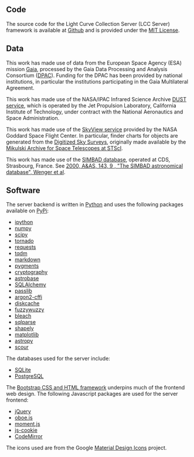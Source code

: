 ## Code

The source code for the Light Curve Collection Server (LCC Server) framework is
available at [Github](https://github.com/waqasbhatti/lcc-server) and is provided
under the [MIT
License](https://github.com/waqasbhatti/lcc-server/blob/master/LICENSE).

## Data

This work has made use of data from the European Space Agency (ESA) mission
[Gaia](https://www.cosmos.esa.int/gaia), processed by the Gaia Data Processing
and Analysis Consortium
([DPAC](https://www.cosmos.esa.int/web/gaia/dpac/consortium)). Funding for the
DPAC has been provided by national institutions, in particular the institutions
participating in the Gaia Multilateral Agreement.

This work has made use of the NASA/IPAC Infrared Science Archive [DUST
service](http://irsa.ipac.caltech.edu/applications/DUST/), which is operated by
the Jet Propulsion Laboratory, California Institute of Technology, under
contract with the National Aeronautics and Space Administration.

This work has made use of the [SkyView
service](https://skyview.gsfc.nasa.gov/current/cgi/titlepage.pl) provided by the
NASA Goddard Space Flight Center. In particular, finder charts for objects are
generated from the [Digitized Sky
Surveys](http://archive.stsci.edu/dss/acknowledging.html), originally made
available by the [Mikulski Archive for Space Telescopes at
STScI](http://archive.stsci.edu/).

This work has made use of the [SIMBAD
database](http://simbad.u-strasbg.fr/simbad), operated at CDS, Strasbourg,
France. See [2000, A&AS, 143, 9 , "The SIMBAD astronomical database", Wenger et
al](http://adsabs.harvard.edu/abs/2000A%26AS..143....9W).

## Software

The server backend is written in [Python](https://www.python.org) and uses the
following packages available on [PyPi](https://pypi.org):

- [ipython](http://ipython.org/)
- [numpy](http://www.numpy.org/)
- [scipy](http://www.scipy.org)
- [tornado](http://www.tornadoweb.org/en/stable/)
- [requests](http://docs.python-requests.org/en/master/)
- [tqdm](https://tqdm.github.io/)
- [markdown](https://python-markdown.github.io/)
- [pygments](http://pygments.org/)
- [cryptography](https://cryptography.io/en/latest/)
- [astrobase](https://github.com/waqasbhatti/astrobase)
- [SQLAlchemy](http://www.sqlalchemy.org/)
- [passlib](https://passlib.readthedocs.io/en/stable/)
- [argon2-cffi](https://argon2-cffi.readthedocs.io/en/stable/)
- [diskcache](https://github.com/grantjenks/python-diskcache)
- [fuzzywuzzy](https://github.com/seatgeek/fuzzywuzzy)
- [bleach](https://bleach.readthedocs.io/en/latest/)
- [sqlparse](https://sqlparse.readthedocs.io/en/latest/)
- [shapely](https://shapely.readthedocs.io/en/latest/)
- [matplotlib](https://matplotlib.org/)
- [astropy](http://www.astropy.org)
- [scour](https://github.com/scour-project/scour)

The databases used for the server include:

- [SQLite](https://www.sqlite.org)
- [PostgreSQL](https://www.postgresql.org)

The [Bootstrap CSS and HTML framework](https://getbootstrap.com/) underpins much
of the frontend web design. The following Javascript packages are used for the
server frontend:

- [jQuery](https://jquery.com)
- [oboe.js](http://oboejs.com/)
- [moment.js](http://momentjs.com/)
- [js-cookie](https://github.com/js-cookie/js-cookie)
- [CodeMirror](https://codemirror.net/)

The icons used are from the Google [Material Design
Icons](https://material.io/tools/icons/?style=baseline) project.
